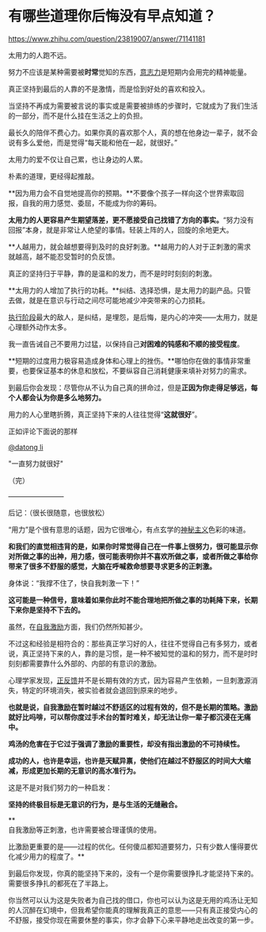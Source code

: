 # 有哪些道理你后悔没有早点知道？

https://www.zhihu.com/question/23819007/answer/71141181

太用力的人跑不远。

  

努力不应该是某种需要被**时常**觉知的东西，[意志力](https://www.zhihu.com/search?q=%E6%84%8F%E5%BF%97%E5%8A%9B&search_source=Entity&hybrid_search_source=Entity&hybrid_search_extra=%7B%22sourceType%22%3A%22answer%22%2C%22sourceId%22%3A71141181%7D)是短期内会用完的精神能量。

真正坚持到最后的人靠的不是激情，而是恰到好处的喜欢和投入。

当坚持不再成为需要被言说的事实或是需要被排练的步骤时，它就成为了我们生活的一部分，而不是什么挂在生活之上的负担。

  

最长久的陪伴不费心力。如果你真的喜欢那个人，真的想在他身边一辈子，就不会说有多么爱他，而是觉得“每天能和他在一起，就很好。”

太用力的爱不仅让自己累，也让身边的人累。

朴素的道理，更经得起推敲。

  

**因为用力会不自觉地提高你的预期。**不要像个孩子一样向这个世界索取回报，自我的用力感觉、委屈，不能成为你的筹码。

**太用力的人更容易产生期望落差，更不愿接受自己找错了方向的事实。**“努力没有回报”本身，就是非常让人绝望的事情。轻装上阵的人，回旋的余地更大。

**人越用力，就会越想要得到及时的良好刺激。**越用力的人对于正刺激的需求就越高，越不能忍受暂时的负反馈。

真正的坚持归于平静，靠的是温和的发力，而不是时时刻刻的刺激。

**太用力的人增加了执行的功耗。**纠结、选择恐惧，是太用力的副产品。只管去做，就是在意识与行动之间尽可能地减少冲突带来的心力损耗。

[执行阶段](https://www.zhihu.com/search?q=%E6%89%A7%E8%A1%8C%E9%98%B6%E6%AE%B5&search_source=Entity&hybrid_search_source=Entity&hybrid_search_extra=%7B%22sourceType%22%3A%22answer%22%2C%22sourceId%22%3A71141181%7D)最大的敌人，是纠结，是埋怨，是后悔，是内心的冲突——太用力，就是心理额外动作太多。

  

我一直告诫自己不要用力过猛，以保持自己**对困难的钝感和不顺的接受程度**。

**短期的过度用力极容易造成身体和心理上的挫伤。**哪怕你在做的事情非常重要，也要保证基本的休息和放松，不要纵容自己消耗健康来填补对努力的需求。

到最后你会发现：尽管你从不认为自己真的拼命过，但是**正因为你走得足够远，每个人都会认为你是多么地努力。**

  

用力的人心里瞎折腾，真正坚持下来的人往往觉得“**这就很好**”。

正如评论下面说的那样

[@datong li](https://www.zhihu.com/people/570c63df5d94f9cc1a676db2f341c558)

  
  

"一直努力就很好"

（完）

————————

后记：（很长很随意，也很放松）

“用力”是个很有意思的话题，因为它很唯心，有点玄学的[神秘主义](https://www.zhihu.com/search?q=%E7%A5%9E%E7%A7%98%E4%B8%BB%E4%B9%89&search_source=Entity&hybrid_search_source=Entity&hybrid_search_extra=%7B%22sourceType%22%3A%22answer%22%2C%22sourceId%22%3A71141181%7D)色彩的味道。

**和我们的直觉相违背的是，如果你时常觉得自己在一件事上很努力，很可能显示你对所做之事的出神，用力感，很可能表明你并不喜欢所做之事，或者所做之事给你带来了很多不舒服的感觉，大脑在呼喊救命想要寻求更多的正刺激。**

  

身体说：“我撑不住了，快自我刺激一下！”

**这可能是一种信号，意味着如果你此时不能合理地把所做之事的功耗降下来，长期下来你是坚持不下去的。**

虽然，在[自我激励](https://www.zhihu.com/search?q=%E8%87%AA%E6%88%91%E6%BF%80%E5%8A%B1&search_source=Entity&hybrid_search_source=Entity&hybrid_search_extra=%7B%22sourceType%22%3A%22answer%22%2C%22sourceId%22%3A71141181%7D)方面，我们仍然所知甚少。

不过这和经验是相符合的：那些真正学习好的人，往往不觉得自己有多努力，或者说，真正坚持下来的人，靠的是习惯，是一种不被知觉的温和的努力，而不是时时刻刻都需要靠什么外部的、内部的有意识的激励。

心理学家发现，[正反馈](https://www.zhihu.com/search?q=%E6%AD%A3%E5%8F%8D%E9%A6%88&search_source=Entity&hybrid_search_source=Entity&hybrid_search_extra=%7B%22sourceType%22%3A%22answer%22%2C%22sourceId%22%3A71141181%7D)并不是长期有效的方式，因为容易产生依赖，一旦刺激源消失，特定的环境消失，被实验者就会退回到原来的地步。

**也就是说，自我激励在暂时越过不舒适区的过程有效的，但不是长期的策略。激励就好比吗啡，可以帮你度过手术台的暂时难关，却无法让你一辈子都沉浸在无痛中。**

  

**鸡汤的危害在于它过于强调了激励的重要性，却没有指出激励的不可持续性。**

  

**成功的人，也许是幸运，也许是天赋异禀，使他们在越过不舒服区的时间大大缩减，形成更加长期的无意识的高水准行为。**

  

这是不是对我们努力的一种启发：

  

**坚持的终极目标是无意识的行为，是与生活的无缝融合。**

**  
自我激励等正刺激，也许需要被合理谨慎的使用。  
  
比激励更重要的是——过程的优化。任何傻瓜都知道要努力，只有少数人懂得要优化减少用力的程度了。**

到最后你发现，你真的能坚持下来的，没有一个是你需要很挣扎才能坚持下来的。需要很多挣扎的都死在了半路上。

你当然可以认为这是失败者为自己找的借口，你也可以认为这是无用的鸡汤让无知的人沉醉在幻境中，但我希望你能真的理解我真正的意思——只有真正接受内心的不舒服，接受你现在需要休整的事实，你才会静下心来平静地走出改变的第一步。